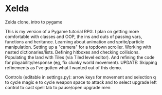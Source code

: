 # Xelda
Zelda clone, intro to pygame

This is my version of a Pygame tutorial RPG. I plan on getting more comfortable
with classes and OOP, the ins and outs of passing vars, functions and heritance.
Learning about animation and sprite/particle manipulation. Setting up a "camera" 
for a topdown scroller. Working with nested dictionaries/lists. Defining hitboxes
and checking collisions. Populating the land with Tiles (via Tiled level editor).
And refining the code for playability/response (eg, fix clunky world movement).
UPDATE: Skipping refinements as I've gotten what I wanted out of this demo.

Controls (editable in settings.py):
arrow keys for movement and selection
q to cycle magic
e to cycle weapon
space to attack and to select upgrade
left control to cast spell
tab to pause/open upgrade men